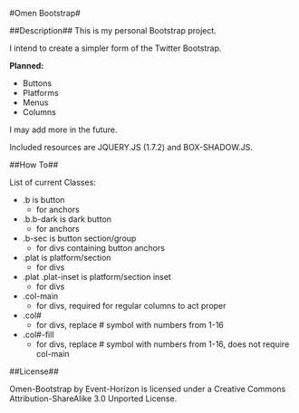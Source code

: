 #Omen Bootstrap#

##Description##
This is my personal Bootstrap project. 

I intend to create a simpler form of the Twitter Bootstrap. 

**Planned:**
 - Buttons
 - Platforms
 - Menus
 - Columns

I may add more in the future.



Included resources are JQUERY.JS (1.7.2) and BOX-SHADOW.JS.

##How To##

List of current Classes:
 - .b is button
    - for anchors
 - .b.b-dark is dark button
    - for anchors
 - .b-sec is button section/group
    - for divs containing button anchors
 - .plat is platform/section
    - for divs
 - .plat .plat-inset is platform/section inset
    - for divs
 - .col-main
    - for divs, required for regular columns to act proper
 - .col#
    - for divs, replace # symbol with numbers from 1-16
 - .col#-fill
    - for divs, replace # symbol with numbers from 1-16, does not require col-main

##License##

Omen-Bootstrap by Event-Horizon is licensed under a Creative Commons Attribution-ShareAlike 3.0 Unported License.